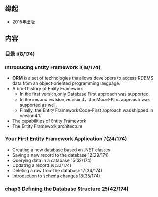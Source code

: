 ##  缘起
+ 2015年出版

##  内容
###  目录 i(8/174)

###  Introducing Entity Framework 1(18/174)
+ **ORM** is a set of technologies tha allows developers to access RDBMS data from an object-oriented programming language.
+ A brief history of Entity Framework
	+ In the first version,only Database First approach was supported.
	+ In the second revision,version 4，the Model-First approach was supported as well.
	+ Finally, the Entity Framework Code-First approach was shipped in version4.1.
+ The capabilities of Entity Framework
+ The Entity Framework architecture 

###  Your First Entity Framework Application  7(24/174)
+ Creating a new database based on .NET classes 
+ Saving a new record to the database  12(29/174)
+ Querying data in a database  15(32/174)
+ Updating a record 16(33/174)
+ Deleting a row from the database  17(34/174)
+ Introduction to schema changes 18(35/174)

###  chap3 Defining the Database Structure 25(42/174)